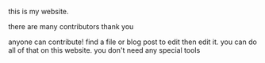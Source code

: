 this is my website.

there are many contributors thank you 

anyone can contribute! find a file or blog post to edit then edit it. you can do all of that on this website. you don't need any special tools
